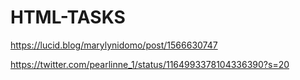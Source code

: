 # HTML-TASKS
https://lucid.blog/marylynidomo/post/1566630747

https://twitter.com/pearlinne_1/status/1164993378104336390?s=20

